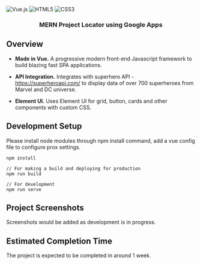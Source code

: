 ![Vue.js](https://img.shields.io/badge/vuejs-%2335495e.svg?style=for-the-badge&logo=vuedotjs&logoColor=%234FC08D)
![HTML5](https://img.shields.io/badge/html5-%23E34F26.svg?style=for-the-badge&logo=html5&logoColor=white)
![CSS3](https://img.shields.io/badge/css3-%231572B6.svg?style=for-the-badge&logo=css3&logoColor=white)

<h3 align="center">
	MERN Project Locator using Google Apps
</h3>


## Overview

- **Made in Vue.** A progressive modern front-end Javascript framework to build blazing fast SPA applications.

- **API Integration.** Integrates with superhero API - https://superheroapi.com/ to display data of over 700 superheroes from Marvel and DC universe.
- **Element UI.** Uses Element UI for grid, button, cards and other components with custom CSS.

## Development Setup

Please install node modules through npm install command, add a vue config file to configure prox settings.

```
npm install

// For making a build and deploying for production
npm run build

// For development
npm run serve

```

## Project Screenshots

Screenshots would be added as development is in progress.

## Estimated Completion Time

The project is expected to be completed in around 1 week.
